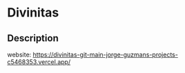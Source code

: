 # Divinitas

## Description

website: https://divinitas-git-main-jorge-guzmans-projects-c5468353.vercel.app/
